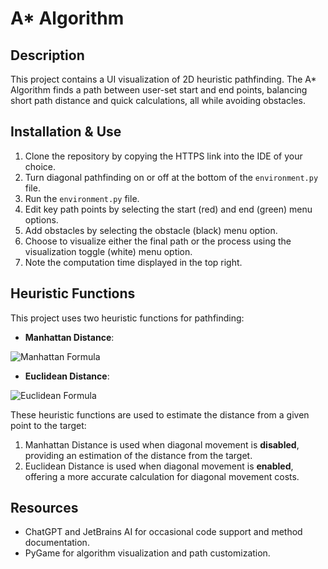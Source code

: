 # A* Algorithm

## Description
This project contains a UI visualization of 2D heuristic pathfinding. The A* Algorithm finds a path between user-set start and end points, balancing short path distance and quick calculations, all while avoiding obstacles.

## Installation & Use
1. Clone the repository by copying the HTTPS link into the IDE of your choice.
2. Turn diagonal pathfinding on or off at the bottom of the `environment.py` file.
3. Run the `environment.py` file.
4. Edit key path points by selecting the start (red) and end (green) menu options.
5. Add obstacles by selecting the obstacle (black) menu option.
6. Choose to visualize either the final path or the process using the visualization toggle (white) menu option.
7. Note the computation time displayed in the top right.

## Heuristic Functions
This project uses two heuristic functions for pathfinding:

- **Manhattan Distance**:
  
![Manhattan Formula](https://latex.codecogs.com/svg.latex?\text{abs}(start_x%20-%20target_x)%20+%20\text{abs}(start_y%20-%20target_y))

- **Euclidean Distance**:
   
![Euclidean Formula](https://latex.codecogs.com/svg.latex?\sqrt{(start_x%20-%20target_x)^2%20+%20(start_y%20-%20target_y)^2})

These heuristic functions are used to estimate the distance from a given point to the target:

1. Manhattan Distance is used when diagonal movement is **disabled**, providing an estimation of the distance from the target.
2. Euclidean Distance is used when diagonal movement is **enabled**, offering a more accurate calculation for diagonal movement costs.

## Resources
- ChatGPT and JetBrains AI for occasional code support and method documentation.
- PyGame for algorithm visualization and path customization.
